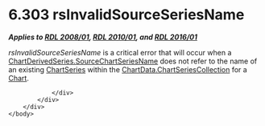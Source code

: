 <html dir="LTR" xmlns:mshelp="http://msdn.microsoft.com/mshelp" xmlns:ddue="http://ddue.schemas.microsoft.com/authoring/2003/5" xmlns:xlink="http://www.w3.org/1999/xlink" xmlns:tool="http://www.microsoft.com/tooltip">
    <head>
        <meta http-equiv="Content-Type" content="text/html; CHARSET=utf-8"></meta>
        <meta name="save" content="history"></meta>
        <title>6.303 rsInvalidSourceSeriesName</title>
        <xml>
            <mshelp:toctitle title="6.303 rsInvalidSourceSeriesName"></mshelp:toctitle>
            <mshelp:rltitle title="[MS-RDL]: rsInvalidSourceSeriesName"></mshelp:rltitle>
            <mshelp:keyword index="A" term="3e7fe91e-e847-45fa-9b9d-2eb3ed60cc46"></mshelp:keyword>
            <mshelp:attr name="DCSext.ContentType" value="open specification"></mshelp:attr>
            <mshelp:attr name="AssetID" value="3e7fe91e-e847-45fa-9b9d-2eb3ed60cc46"></mshelp:attr>
            <mshelp:attr name="TopicType" value="kbRef"></mshelp:attr>
            <mshelp:attr name="DCSext.Title" value="[MS-RDL]: rsInvalidSourceSeriesName" />
        </xml>
    </head>
    <body>
        <div id="header">
            <h1 class="heading">6.303 rsInvalidSourceSeriesName</h1>
        </div>
        <div id="mainSection">
            <div id="mainBody">
                <div id="allHistory" class="saveHistory"></div>
                <div id="sectionSection0" class="section" name="collapseableSection">
                    

<p><b><i>Applies to </i></b><a href="1e855f94-4617-47e4-b89e-0856c6cb420f.md"><b><i>RDL 2008/01</i></b></a><b><i>,
</i></b><a href="3428e690-a348-4ec7-8a6a-8efb42d2cdee.md"><b><i>RDL 2010/01</i></b></a><b><i>,
and </i></b><a href="52ce3983-2bfc-4e72-9359-42aaf5fe4509.md"><b><i>RDL 2016/01</i></b></a></p>

<p><i>rsInvalidSourceSeriesName</i> is a critical error that
will occur when a <a href="8f648c92-eba7-4254-ac79-3054cf89c15b.md">ChartDerivedSeries.SourceChartSeriesName</a>
does not refer to the name of an existing <a href="aee11573-3fcf-4365-938b-e6c8ceece6e1.md">ChartSeries</a> within the <a href="01298d96-221e-4e17-90ae-6e47a5deb711.md">ChartData.ChartSeriesCollection</a>
for a <a href="b0ab5524-7eb2-47a7-a4d3-230f5c8c5526.md">Chart</a>.</p>


                </div>
            </div>
        </div>
    </body>
</html>